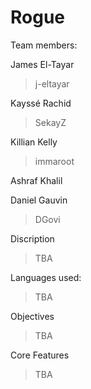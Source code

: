 # Rogue

Team members:

James El-Tayar
>j-eltayar

Kayssé Rachid
>SekayZ

Killian Kelly
>immaroot

Ashraf Khalil
>

Daniel Gauvin 
>DGovi

Discription
>TBA

Languages used:
>TBA

Objectives
>TBA

Core Features
>TBA
